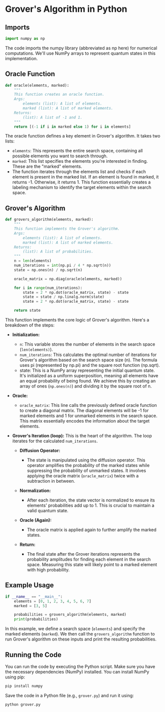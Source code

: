 # Grover's Algorithm in Python

## Imports

```python
import numpy as np
```

The code imports the numpy library (abbreviated as np here) for numerical computations. We'll use NumPy arrays to represent quantum states in this implementation.

## Oracle Function

```python
def oracle(elements, marked):
    """
    This function creates an oracle function.
    Args:
        elements (list): A list of elements.
        marked (list): A list of marked elements.
    Returns:
        (list): A list of -1 and 1.
    """
    return [(-1 if i in marked else 1) for i in elements]
```

The oracle function defines a key element in Grover's algorithm. It takes two lists:

- `elements`: This represents the entire search space, containing all possible elements you want to search through.
- `marked`: This list specifies the elements you're interested in finding. These are the "marked" elements.
- The function iterates through the elements list and checks if each element is present in the marked list. If an element is found in marked, it returns -1. Otherwise, it returns 1. This function essentially creates a labeling mechanism to identify the target elements within the search space.

## Grover's Algorithm

```python
def grovers_algorithm(elements, marked):
    """
    This function implements the Grover's algorithm.
    Args:
        elements (list): A list of elements.
        marked (list): A list of marked elements.
    Returns:
        (list): A list of probabilities.
    """
    n = len(elements)
    num_iterations = int(np.pi / 4 * np.sqrt(n))
    state = np.ones(n) / np.sqrt(n)

    oracle_matrix = np.diag(oracle(elements, marked))

    for i in range(num_iterations):
        state = 2 * np.dot(oracle_matrix, state) - state
        state = state / np.linalg.norm(state)
        state = 2 * np.dot(oracle_matrix, state) - state

    return state
```

This function implements the core logic of Grover's algorithm. Here's a breakdown of the steps:

- **Initialization:**
  - `n`: This variable stores the number of elements in the search space (`len(elements)`).
  - `num_iterations`: This calculates the optimal number of iterations for Grover's algorithm based on the search space size (n). The formula uses pi (represented by np.pi) and the square root function (np.sqrt).
  - state: This is a NumPy array representing the initial quantum state. It's initialized as a uniform superposition, meaning all elements have an equal probability of being found. We achieve this by creating an array of ones (`np.ones(n)`) and dividing it by the square root of n.
- **Oracle:**
  - `oracle_matrix`: This line calls the previously defined oracle function to create a diagonal matrix. The diagonal elements will be -1 for marked elements and 1 for unmarked elements in the search space. This matrix essentially encodes the information about the target elements.
- **Grover's Iteration (loop):**
  This is the heart of the algorithm. The loop iterates for the calculated `num_iterations`.

  - **Diffusion Operator:**
    - The state is manipulated using the diffusion operator. This operator amplifies the probability of the marked states while suppressing the probability of unmarked states. It involves applying the oracle matrix (`oracle_matrix`) twice with a subtraction in between.
  - **Normalization:**
    - After each iteration, the state vector is normalized to ensure its elements' probabilities add up to 1. This is crucial to maintain a valid quantum state.
  - **Oracle (Again):**
    - The oracle matrix is applied again to further amplify the marked states.
  - **Return:**

    - The final state after the Grover iterations represents the probability amplitudes for finding each element in the search space. Measuring this state will likely point to a marked element with high probability.

## Example Usage

```python
if __name__ == "__main__":
    elements = [0, 1, 2, 3, 4, 5, 6, 7]
    marked = [3, 5]

    probabilities = grovers_algorithm(elements, marked)
    print(probabilities)
```

In this example, we define a search space (`elements`) and specify the marked elements (`marked`). We then call the `grovers_algorithm` function to run Grover's algorithm on these inputs and print the resulting probabilities.

## Running the Code

You can run the code by executing the Python script. Make sure you have the necessary dependencies (NumPy) installed. You can install NumPy using pip:

```bash
pip install numpy
```

Save the code in a Python file (e.g., `grover.py`) and run it using:

```bash
python grover.py
```
